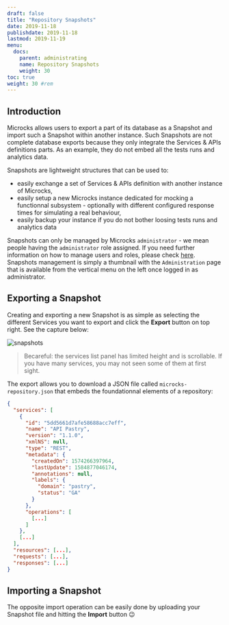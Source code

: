 ```yaml
---
draft: false
title: "Repository Snapshots"
date: 2019-11-18
publishdate: 2019-11-18
lastmod: 2019-11-19
menu:
  docs:
    parent: administrating
    name: Repository Snapshots
    weight: 30
toc: true
weight: 30 #rem
---
```


## Introduction

Microcks allows users to export a part of its database as a Snapshot and import such a Snapshot within another instance. Such Snapshots are not complete database exports because they only integrate the Services & APIs definitions parts. As an example, they do not embed all the tests runs and analytics data.

Snapshots are lightweight structures that can be used to:
* easily exchange a set of Services & APIs definition with another instance of Microcks,
* easily setup a new Microcks instance dedicated for mocking a functionnal subsystem - optionally with different configured response times for simulating a real behaviour,
* easily backup your instance if you do not bother loosing tests runs and analytics data

Snapshots can only be managed by Microcks `administrator` - we mean people having the `administrator` role assigned. If you need further information on how to manage users and roles, please check [here](./users). Snapshots management is simply a thumbnail with the `Administration` page that is available from the vertical menu on the left once logged in as administrator.

## Exporting a Snapshot

Creating and exporting a new Snapshot is as simple as selecting the different Services you want to export and click the **Export** button on top right. See the capture below: 

![snapshots](/images/snapshots.png)

> Becareful: the services list panel has limited height and is scrollable. If you have many services, you may not seen some of them at first sight.

The export allows you to download a JSON file called `microcks-repository.json` that embeds the foundationnal elements of a repository:

```json
{
  "services": [
    {
      "id": "5dd5661d7afe58688acc7eff",
      "name": "API Pastry",
      "version": "1.1.0",
      "xmlNS": null,
      "type": "REST",
      "metadata": {
        "createdOn": 1574266397964,
        "lastUpdate": 1584877046174,
        "annotations": null,
        "labels": {
          "domain": "pastry",
          "status": "GA"
        }
      },
      "operations": [
        [...]
      ]
    },
    [...]
  ],
  "resources": [...],
  "requests": [...],
  "responses": [...]
}
```

## Importing a Snapshot

The opposite import operation can be easily done by uploading your Snapshot file and hitting the **Import** button 😉
